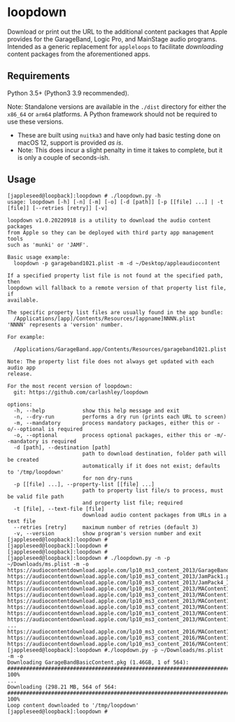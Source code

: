 # loopdown
Download or print out the URL to the additional content packages that Apple provides for the GarageBand, Logic Pro, and MainStage audio programs.
Intended as a generic replacement for `appleloops` to facilitate _downloading_ content packages from the aforementioned apps.

## Requirements
Python 3.5+ (Python3 3.9 recommended).

Note: Standalone versions are available in the `./dist` directory for either the `x86_64` or `arm64` platforms. A Python framework should not be required to use these versions.
 - These are built using `nuitka3` and have only had basic testing done on macOS 12, support is provided _as is_.
 - Note: This does incur a slight penalty in time it takes to complete, but it is only a couple of seconds-ish.

## Usage
```
[jappleseed@loopback]:loopdown # ./loopdown.py -h
usage: loopdown [-h] [-n] [-m] [-o] [-d [path]] [-p [[file] ...] | -t [file]] [--retries [retry]] [-v]

loopdown v1.0.20220918 is a utility to download the audio content packages
from Apple so they can be deployed with third party app management tools
such as 'munki' or 'JAMF'.
 
Basic usage example:
  loopdown -p garageband1021.plist -m -d ~/Desktop/appleaudiocontent
 
If a specified property list file is not found at the specified path, then
loopdown will fallback to a remote version of that property list file, if
available.
 
The specific property list files are usually found in the app bundle:
  /Applications/[app]/Contents/Resources/[appname]NNNN.plist
'NNNN' represents a 'version' number.
 
For example:
 
  /Applications/GarageBand.app/Contents/Resources/garageband1021.plist
 
Note: The property list file does not always get updated with each audio app
release.
 
For the most recent version of loopdown:
  git: https://github.com/carlashley/loopdown

options:
  -h, --help            show this help message and exit
  -n, --dry-run         performs a dry run (prints each URL to screen)
  -m, --mandatory       process mandatory packages, either this or -o/--optional is required
  -o, --optional        process optional packages, either this or -m/--mandatory is required
  -d [path], --destination [path]
                        path to download destination, folder path will be created
                        automatically if it does not exist; defaults to '/tmp/loopdown'
                        for non dry-runs
  -p [[file] ...], --property-list [[file] ...]
                        path to property list file/s to process, must be valid file path
                        and property list file; required
  -t [file], --text-file [file]
                        download audio content packages from URLs in a text file
  --retries [retry]     maximum number of retries (default 3)
  -v, --version         show program's version number and exit
[jappleseed@loopback]:loopdown #
[jappleseed@loopback]:loopdown #
[jappleseed@loopback]:loopdown #
[jappleseed@loopback]:loopdown # ./loopdown.py -n -p ~/Downloads/ms.plist -m -o
https://audiocontentdownload.apple.com/lp10_ms3_content_2013/GarageBandBasicContent.pkg
https://audiocontentdownload.apple.com/lp10_ms3_content_2013/JamPack1.pkg
https://audiocontentdownload.apple.com/lp10_ms3_content_2013/JamPack4_Instruments.pkg
https://audiocontentdownload.apple.com/lp10_ms3_content_2013/MAContent10_AppleLoopsLegacy1.pkg
https://audiocontentdownload.apple.com/lp10_ms3_content_2013/MAContent10_AppleLoopsLegacyRemix.pkg
https://audiocontentdownload.apple.com/lp10_ms3_content_2013/MAContent10_AppleLoopsLegacyRhythm.pkg
https://audiocontentdownload.apple.com/lp10_ms3_content_2013/MAContent10_AppleLoopsLegacySymphony.pkg
https://audiocontentdownload.apple.com/lp10_ms3_content_2013/MAContent10_AppleLoopsLegacyVoices.pkg
https://audiocontentdownload.apple.com/lp10_ms3_content_2013/MAContent10_AppleLoopsLegacyWorld.pkg
...
https://audiocontentdownload.apple.com/lp10_ms3_content_2016/MAContent10_AssetPack_0557_IRsSharedAUX.pkg
https://audiocontentdownload.apple.com/lp10_ms3_content_2016/MAContent10_AssetPack_0558_GBLogicAlchemyEssentials.pkg
https://audiocontentdownload.apple.com/lp10_ms3_content_2016/MAContent10_AssetPack_0559_LogicAlchemyEssentials.pkg
[jappleseed@loopback]:loopdown #./loopdown.py -p ~/Downloads/ms.plist -m -o 
Downloading GarageBandBasicContent.pkg (1.46GB, 1 of 564):
#################################################################################### 100%
...
Downloading (298.21 MB, 564 of 564:
#################################################################################### 100%
Loop content downloaded to '/tmp/loopdown'
[jappleseed@loopback]:loopdown #
```

